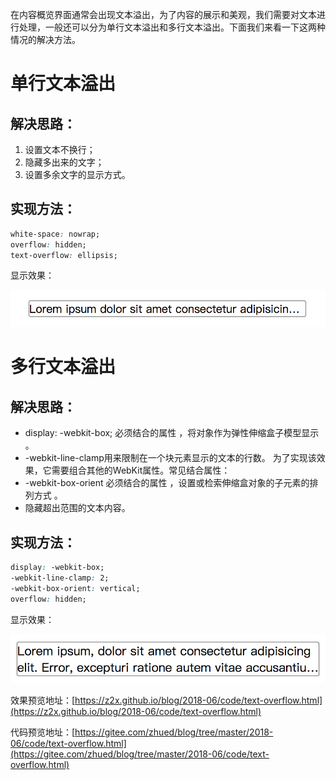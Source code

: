 在内容概览界面通常会出现文本溢出，为了内容的展示和美观，我们需要对文本进行处理，一般还可以分为单行文本溢出和多行文本溢出。下面我们来看一下这两种情况的解决方法。

# 单行文本溢出

## 解决思路：

1. 设置文本不换行；
2. 隐藏多出来的文字；
3. 设置多余文字的显示方式。

## 实现方法：

```css
white-space: nowrap;
overflow: hidden;
text-overflow: ellipsis;
```

显示效果：

![单行文本溢出](./images/single.png)

# 多行文本溢出

## 解决思路：

* display: -webkit-box; 必须结合的属性 ，将对象作为弹性伸缩盒子模型显示 。
* -webkit-line-clamp用来限制在一个块元素显示的文本的行数。 为了实现该效果，它需要组合其他的WebKit属性。常见结合属性：
* -webkit-box-orient 必须结合的属性 ，设置或检索伸缩盒对象的子元素的排列方式 。
* 隐藏超出范围的文本内容。

## 实现方法：

```css
display: -webkit-box;
-webkit-line-clamp: 2;
-webkit-box-orient: vertical;
overflow: hidden;
```

显示效果：

![多行文本溢出](./images/multi.png)

效果预览地址：[https://z2x.github.io/blog/2018-06/code/text-overflow.html](https://z2x.github.io/blog/2018-06/code/text-overflow.html)

代码预览地址：[https://gitee.com/zhued/blog/tree/master/2018-06/code/text-overflow.html](https://gitee.com/zhued/blog/tree/master/2018-06/code/text-overflow.html)
